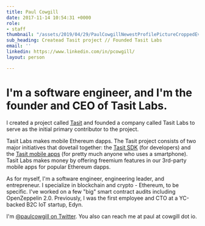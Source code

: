 ```yaml
---
title: Paul Cowgill
date: 2017-11-14 10:54:31 +0000
role:
- staff
thumbnail: "/assets/2019/04/29/PaulCowgillNewestProfilePictureCroppedEvenMore.jpg"
sub_heading: Createad Tasit project // Founded Tasit Labs
email: ''
linkedin: https://www.linkedin.com/in/pcowgill/
layout: person

---
```

# I'm a software engineer, and I'm the founder and CEO of Tasit Labs.

I created a project called [Tasit](https://tasit.io) and founded a company called Tasit Labs to serve as the initial primary contributor to the project.

Tasit Labs makes mobile Ethereum dapps. The Tasit project consists of two major initiatives that dovetail together: the [Tasit SDK](https://github.com/tasitlabs/tasitsdk) (for developers) and the [Tasit mobile apps](https://github.com/tasitlabs/tasit) (for pretty much anyone who uses a smartphone). Tasit Labs makes money by offering freemium features in our 3rd-party mobile apps for popular Ethereum dapps.

As for myself, I'm a software engineer, engineering leader, and entrepreneur. I specialize in blockchain and crypto - Ethereum, to be specific. I've worked on a few "big" smart contract audits including OpenZeppelin 2.0. Previously, I was the first employee and CTO at a YC-backed B2C IoT startup, Edyn.

I'm [@paulcowgill on Twitter](https://twitter.com/paulcowgill). You also can reach me at paul at cowgill dot io.
